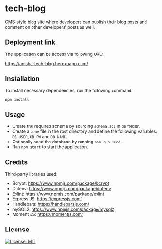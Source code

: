 # tech-blog

CMS-style blog site where developers can publish their blog posts and comment on other developers’ posts as well.

## Deployment link

The application can be access via following URL:

<https://anisha-tech-blog.herokuapp.com/>

## Installation

To install necessary dependencies, run the following command:

```sh
npm install
```

## Usage

- Create the required schema by sourcing `schema.sql` in `db` folder.
- Create a `.env` file in the root directory and define the following variables: `DB_USER`, `DB_PW` and `DB_NAME`.
- Optionally seed the database by running `npm run seed`.
- Run `npm start` to start the application.

## Credits

Third-party libraries used:

- Bcrypt: <https://www.npmjs.com/package/bcrypt>
- Dotenv: <https://www.npmjs.com/package/dotenv>
- Eslint: <https://www.npmjs.com/package/eslint>
- Express JS: <https://expressjs.com/>
- Handlebars: <https://handlebarsjs.com/>
- mySQL2: <https://www.npmjs.com/package/mysql2>
- Moment JS: <https://momentjs.com/>

## License

[![License: MIT](https://img.shields.io/badge/License-MIT-yellow.svg)](https://opensource.org/licenses/MIT)
